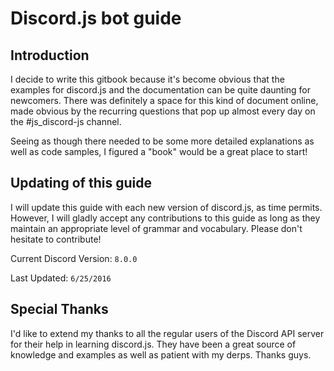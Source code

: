 # Discord.js bot guide

## Introduction

I decide to write this gitbook because it's become obvious that the examples for discord.js and the documentation can be quite daunting for newcomers. There was definitely a space for this kind of document online, made obvious by the recurring questions that pop up almost every day on the #js_discord-js channel. 

Seeing as though there needed to be some more detailed explanations as well as code samples, I figured a "book" would be a great place to start!

## Updating of this guide

I will update this guide with each new version of discord.js, as time permits. However, I will gladly accept any contributions to this guide as long as they maintain an appropriate level of grammar and vocabulary. Please don't hesitate to contribute!

Current Discord Version: `8.0.0` 

Last Updated: `6/25/2016`

## Special Thanks

I'd like to extend my thanks to all the regular users of the Discord API server for their help in learning discord.js. They have been a great source of knowledge and examples as well as patient with my derps. Thanks guys.
